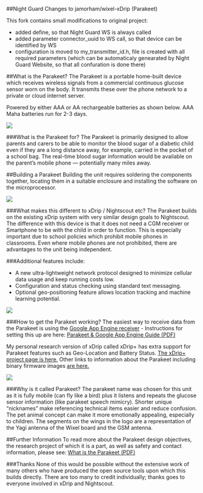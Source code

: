 ##Night Guard Changes to jamorham/wixel-xDrip (Parakeet)

This fork contains small modifications to original project:
- added define, so that Night Guard WS is always called
- added parameter connector_uuid to WS call, so that device can be identified by WS
- configuration is moved to my_transmitter_id.h, file is created with all required parameters (which can be automaticaly genearated by Night Guard Website, so that all confuration is done there)


##What is the Parakeet?
The Parakeet is a portable home-built device which receives wireless signals from a commercial continuous glucose sensor worn on the body. It transmits these over the phone network to a private or cloud internet server.

Powered by either AAA or AA rechargeable batteries as shown below. AAA Maha batteries run for 2-3 days.

![](https://github.com/jamorham/zz-misc-jamorham/blob/master/blob/images/parakeet-aaa-and-aa-boxed-small.jpg)

###What is the Parakeet for?
The Parakeet is primarily designed to allow parents and carers to be able to monitor the blood sugar of a diabetic child even if they are a long distance away, for example, carried in the pocket of a school bag. The real-time blood sugar information would be available on the parent’s mobile phone — potentially many miles away.

##Building a Parakeet
Building the unit requires soldering the components together, locating them in a suitable enclosure and installing the software on the microprocessor. 

![](https://github.com/jamorham/zz-misc-jamorham/blob/master/blob/images/parakeet-wiring-snapshot-800.png)

###What makes this different to xDrip / Nightscout etc?
The Parakeet builds on the existing xDrip system with very similar design goals to Nightscout. The difference with this device is that it does not need a CGM receiver or Smartphone to be with the child in order to function. This is especially important due to school policies which prohibit mobile phones in classrooms. Even where mobile phones are not prohibited, there are advantages to the unit being independent.

###Additional features include:
* A new ultra-lightweight network protocol designed to minimize cellular data usage and keep running costs low.
* Configuration and status checking using standard text messaging. 
* Optional geo-positioning feature allows location tracking and machine learning potential.   

![](https://github.com/jamorham/zz-misc-jamorham/blob/master/blob/images/parakeet-r2-text-message-configure-818.png)

###How to get the Parakeet working?
The easiest way to receive data from the Parakeet is using the [Google App Engine receiver](https://github.com/jamorham/Parakeet-App-Engine) - Instructions for setting this up are here: [Parakeet & Google App Engine Guide (PDF)](https://drive.google.com/file/d/0B6mvYVNVC-fObUxVSmZmdF9FRnc/view?usp=sharing)

My personal research version of xDrip called xDrip+ has extra support for Parakeet features such as Geo-Location and Battery Status. [The xDrip+ project page is here.](https://jamorham.github.io/#xdrip-plus) Other links to information about the Parakeet including binary firmware images [are here.](https://jamorham.github.io/#parakeet)

![](https://github.com/jamorham/zz-misc-jamorham/blob/master/blob/images/jamorham-parakeet-sim800-sim-orientation-redux.jpg)

###Why is it called Parakeet?
The parakeet name was chosen for this unit as it is fully mobile (can fly like a bird) plus it listens and repeats the glucose sensor information (like parakeet speech mimicry). Shorter unique “nicknames” make referencing technical items easier and reduce confusion. The pet animal concept can make it more emotionally appealing, especially to children. The segments on the wings in the logo are a representation of the Yagi antenna of the Wixel board and the GSM antenna.

##Further Information
To read more about the Parakeet design objectives, the research project of which it is a part, as well as safety and contact information, please see: [What is the Parakeet (PDF)](https://drive.google.com/file/d/0B6mvYVNVC-fOQU5XQS14NERwYjA/view?usp=sharing)

###Thanks
None of this would be possible without the extensive work of many others who have produced the open source tools upon which this builds directly.  There are too many to credit individually; thanks goes to everyone involved in xDrip and Nightscout.
